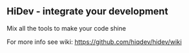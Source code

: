 HiDev - integrate your development
----------------------------------

Mix all the tools to make your code shine

For more info see wiki:
https://github.com/hiqdev/hidev/wiki